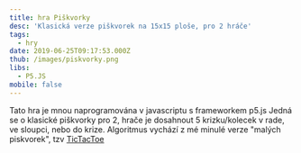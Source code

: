 ```yaml
---
title: hra Piškvorky
desc: 'Klasická verze piškvorek na 15x15 ploše, pro 2 hráče'
tags:
  - hry
date: 2019-06-25T09:17:53.000Z
thub: /images/piskvorky.png
libs:
  - P5.JS
mobile: false
---
```


Tato hra je mnou naprogramována v javascriptu s frameworkem p5.js
Jedná se o klasické piškvorky pro 2, hrače je dosahnout 5 krizku/kolecek v rade, ve sloupci, nebo do krize.
Algoritmus vychází z mé minulé verze "malých piskvorek", tzv <a href="../tictactoe">TicTacToe

<script language="javascript" type="text/javascript" src="sketch.js"></script>
